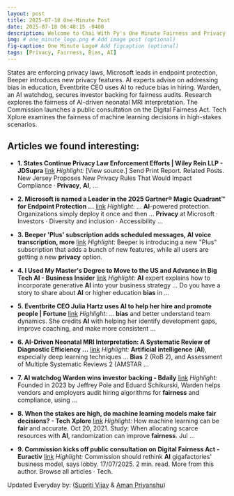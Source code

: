 ```yaml
---
layout: post
title: 2025-07-18 One-Minute Post
date: 2025-07-18 06:48:15 -0400
description: Welcome to Chai With Py's One Minute Fairness and Privacy, which aims to provide you the current happenings in the world of Fairness, Privacy, and AI.
img: # one_minute_logo.png # Add image post (optional)
fig-caption: One Minute Logo# Add figcaption (optional)
tags: [Privacy, Fairness, Bias, AI]
---
```


States are enforcing privacy laws, Microsoft leads in endpoint protection, Beeper introduces new privacy features. AI experts advise on addressing bias in education, Eventbrite CEO uses AI to reduce bias in hiring. Warden, an AI watchdog, secures investor backing for fairness audits. Research explores the fairness of AI-driven neonatal MRI interpretation. The Commission launches a public consultation on the Digital Fairness Act. Tech Xplore examines the fairness of machine learning decisions in high-stakes scenarios.

## Articles we found interesting:

- **1. States Continue <b>Privacy</b> Law Enforcement Efforts | Wiley Rein LLP - JDSupra** [link](https://www.jdsupra.com/legalnews/states-continue-privacy-law-enforcement-7610981/)
_Highlight:_ [View source.] Send Print Report. Related Posts. New Jersey Proposes New Privacy Rules That Would Impact Compliance &middot; <b>Privacy</b>, <b>AI</b>,&nbsp;...

- **2. Microsoft is named a Leader in the 2025 Gartner® Magic Quadrant™ for Endpoint Protection ...** [link](https://www.microsoft.com/en-us/security/blog/2025/07/16/microsoft-is-named-a-leader-in-the-2025-gartner-magic-quadrant-for-endpoint-protection-platforms/)
_Highlight:_ ... <b>AI</b>-powered protection. Organizations simply deploy it once and then ... <b>Privacy</b> at Microsoft &middot; Investors &middot; Diversity and inclusion &middot; Accessibility&nbsp;...

- **3. Beeper &#39;Plus&#39; subscription adds scheduled messages, <b>AI</b> voice transcription, more** [link](https://9to5google.com/2025/07/16/beeper-plus-features-better-privacy-announcement/)
_Highlight:_ Beeper is introducing a new &quot;Plus&quot; subscription that adds a bunch of new features, while all users are getting a new <b>privacy</b> option.

- **4. I Used My Master&#39;s Degree to Move to the US and Advance in Big Tech <b>AI</b> - Business Insider** [link](https://www.businessinsider.com/advice-on-how-to-land-big-tech-ai-job-education-2025-7)
_Highlight:_ <b>AI</b> expert explains how to incorporate generative <b>AI</b> into your business strategy ... Do you have a story to share about <b>AI</b> or higher education <b>bias</b> in&nbsp;...

- **5. Eventbrite CEO Julia Hartz uses <b>AI</b> to help her hire and promote people | Fortune** [link](https://fortune.com/2025/07/18/eventbrite-ceo-julia-hartz-ai-hiring-promoting/)
_Highlight:_ ... <b>bias</b> and better understand team dynamics. She credits <b>AI</b> with helping her identify development gaps, improve coaching, and make more consistent&nbsp;...

- **6. <b>AI</b>-Driven Neonatal MRI Interpretation: A Systematic Review of Diagnostic Efficiency ...** [link](https://www.cureus.com/articles/388857-ai-driven-neonatal-mri-interpretation-a-systematic-review-of-diagnostic-efficiency-prognostic-value-and-implementation-barriers-for-hypoxic-ischemic-encephalopathy)
_Highlight:_ <b>Artificial intelligence</b> (<b>AI</b>), especially deep learning techniques ... <b>Bias</b> 2 (RoB 2), and Assessment of Multiple Systematic Reviews 2 (AMSTAR&nbsp;...

- **7. <b>AI</b> watchdog Warden wins investor backing - Bdaily** [link](https://bdaily.co.uk/articles/2025/07/17/ai-watchdog-warden-wins-investor-backing)
_Highlight:_ Founded in 2023 by Jeffrey Pole and Eduard Schikurski, Warden helps vendors and employers audit hiring algorithms for <b>fairness</b> and compliance, using&nbsp;...

- **8. When the stakes are high, do machine learning models make <b>fair</b> decisions? - Tech Xplore** [link](https://techxplore.com/news/2025-07-stakes-high-machine-fair-decisions.html)
_Highlight:_ How machine learning can be <b>fair</b> and accurate. Oct 20, 2021. Study: When allocating scarce resources with <b>AI</b>, randomization can improve <b>fairness</b>. Jul&nbsp;...

- **9. Commission kicks off public consultation on Digital <b>Fairness</b> Act - Euractiv** [link](https://www.euractiv.com/section/tech/news/commission-kicks-off-public-consultation-on-digital-fairness-act/)
_Highlight:_ Commission should rethink <b>AI</b> gigafactories&#39; business model, says lobby. 17/07/2025. 2 min. read. More from this author. Browse all articles &middot; Tech.


Updated Everyday by: (<a href="https://supritivijay.github.io/">Supriti Vijay</a> & <a href="https://amanpriyanshu.github.io/">Aman Priyanshu</a>)
